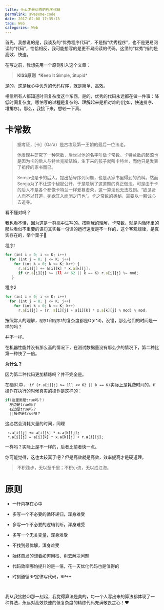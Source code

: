 ```yaml
---
title: 什么才是优秀的程序代码
permalink: awesome-code
date: 2017-02-08 17:35:13
tags: Web
categories: Web
---
```




首先，我想说的是，我谈及的“优秀程序代码”，不是指“优秀程序”，也不是更易阅读的“代码”，恰恰相反，我可能想写的是更不易阅读的代码，这里的“优秀”指的是高效、快速。

在写之前，我想先用一个原则引入这个文章：

> **KISS原则**  **\*K**eep **I**t **S**imple, **S**tupid* 

是的，这是我心中优秀的代码程序，就是简单、高效。

相信所有人都知道时间复杂度这个东西，是的，优秀的代码永远都在做一件事：降低时间复杂度，哪怕写的过程是复杂的、理解起来是相对难的(比如，快速排序、堆排序)。那么，我接下来，想较一下真。

# 卡常数

> 据考证，[卡]（Qa'a）是古埃及第一王朝的最后一位法老。
>
> 他发现并研究了一种常数，后世以他的名字叫做卡常数。卡特兰数的起源也是因为卡的后人与特兰克斯结婚，生下来的孩子就叫卡特兰，而他只是发表了祖传的家书而已。
>
> Sereja也是卡的后人，提出括号序列问题，也是从家书里得到的资料。然而Sereja为了不让这个秘密公开，于是隐瞒了这道题的真正做法。可是由于卡的后人不是各个都像卡特兰一样爱慕虚荣，这一算法也无法找到。“欲见贤人而不以其道，犹欲其入而闭之门也”。卡之常数的奥秘，需要以一颗诚心去追寻。



看不懂对吗？

我也看不懂，因为这是一群高中生写的。按照我的理解，卡常数，就是内循环里的那些看似不重要的语句其实每一句话的运行速度是不一样的，这个客观规律，是真实存在的，举个栗子🌰

程序1

```javascript
for (int i = 0; i <= K; i++)
  for (int j = 0; j <= K; j++)
    for (int k = 0; k <= K; k++) { 
      r.a[i][j] += a[i][k] * x.a[k][j];
      if (r.a[i][j] >= 1ll << 62 || k == K) r.a[i][j] %= mod;
   }
```

程序2

```javascript
for (int i = 0; i <= K; i++)
  for (int j = 0; j <= K; j++)
    for (int k = 0; k <= K; k++)
      r.a[i][j] = (r. a[i][j] + a[i][k] * x.a[k][j] % mod) % mod; 
```

按照常人的理解，`程序1`和`程序2`的复杂度都是O(n^3)，没错，那么他们的时间是一样的吗？

并不一样。

在机器性能并没有那么高的情况下，在测试数据量没有那么少的情况下，第二种比第一种快了一倍。

**为什么？**

因为第二种代码更加精炼吗？并不完全是。

在`程序1`中，`` if (r.a[i][j] >= 1ll << 62 || k == K)``实际上是耗费时间的，if操作在执行的时候真实的操作是这样的：

```c
if(这里面是true吗？)
  左边是true吗？
  右边是true吗？
  ||操作是true吗？
```

这必然会消耗大量的时间，同理

```
 r.a[i][j] += a[i][k] * x.a[k][j];
 r.a[i][j] = a[i][k] * x.a[k][j] + r.a[i][j];
```

一样吗？实际上是不一样的，后者比前者快一点。

你可能觉得，这也太较真了吧？但是高效就是高效，效率提高才是硬道理。

> 不积跬步，无以至千里；不积小流，无以成江海。

# 原则

* 一杆内存在心中

* 多写一个不必要的循环递归，浑身难受

* 多写一个不必要的逻辑判断，浑身难受

* 多写一个无关变量，浑身难受

* 不找到最优解，浑身难受

* 始终自发的想着如何用栈、树去解决问题

* 代码效率哪怕提升的是一倍，花一天优化代码也是值得的

* 时刻遵循RP定律写代码，RP++

  ​

我从我接触OI那一刻起，我觉得算法是美的，每一个人写出来的算法都体现了一种算法，永远对高效快速的低复杂度的精炼代码充满敬畏之心！❤️